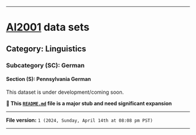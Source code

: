 
***

# [AI2001](https://github.com/seanpm2001/AI2001/) data sets

## Category: Linguistics

### Subcategory (SC): German

#### Section (S): Pennsylvania German

This dataset is under development/coming soon.

**🌱️ This [`README.md`](/README.md) file is a major stub and need significant expansion**

***

**File version:** `1 (2024, Sunday, April 14th at 08:08 pm PST)`

***
